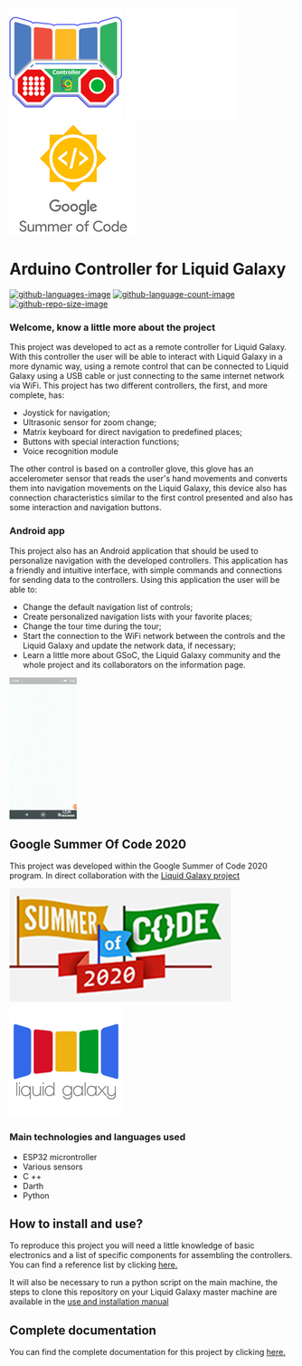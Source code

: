 ![Logo](./Docs/AppIconv2.png) ![Logo](./Docs/logoGif.gif) ![Logo](./Docs/gsoc.png)

# Arduino Controller for Liquid Galaxy

[![github-languages-image](https://img.shields.io/github/languages/top/LiquidGalaxyLAB/Arduino-Controller.svg?color=green)]() [![github-language-count-image](https://img.shields.io/github/languages/count/LiquidGalaxyLAB/Arduino-Controller.svg)]()  [![github-repo-size-image](https://img.shields.io/github/repo-size/LiquidGalaxyLAB/Arduino-Controller.svg?color=yellow)]()

### __Welcome, know a little more about the project__

This project was developed to act as a remote controller for Liquid Galaxy. With this controller the user will be able to interact with Liquid Galaxy in a more dynamic way, using a remote control that can be connected to Liquid Galaxy using a USB cable or just connecting to the same internet network via WiFi.
This project has two different controllers, the first, and more complete, has:
* Joystick for navigation;
* Ultrasonic sensor for zoom change;
* Matrix keyboard for direct navigation to predefined places;
* Buttons with special interaction functions;
* Voice recognition module

The other control is based on a controller glove, this glove has an accelerometer sensor that reads the user's hand movements and converts them into navigation movements on the Liquid Galaxy, this device also has connection characteristics similar to the first control presented and also has some interaction and navigation buttons.

 ### __Android app__
 This project also has an Android application that should be used to personalize navigation with the developed controllers. This application has a friendly and intuitive interface, with simple commands and connections for sending data to the controllers. Using this application the user will be able to:
* Change the default navigation list of controls;
* Create personalized navigation lists with your favorite places;
* Change the tour time during the tour;
* Start the connection to the WiFi network between the controls and the Liquid Galaxy and update the network data, if necessary;
* Learn a little more about GSoC, the Liquid Galaxy community and the whole project and its collaborators on the information page.

![Logo](./Docs/app.gif)

 ## __Google Summer Of Code 2020__
 This project was developed within the Google Summer of Code 2020 program. In direct collaboration with the [Liquid Galaxy project](https://www.liquidgalaxy.eu/)
 
 ![Logo](./Docs/gsoc2020.PNG) ![Logo](./Docs/liquidg.PNG)
 
 ### Main technologies and languages used
 
* ESP32 microntroller
* Various sensors
* C ++
* Darth
* Python

## How to install and use?
To reproduce this project you will need a little knowledge of basic electronics and a list of specific components for assembling the controllers.
You can find a reference list by clicking [here.](https://docs.google.com/spreadsheets/d/1dB7ytINp_5vQwNA6uyauQipsMxrJ-Wr6oeAZAQ9JamU/edit?usp=sharing)

It will also be necessary to run a python script on the main machine, the steps to clone this repository on your Liquid Galaxy master machine are available in the [use and installation manual](https://docs.google.com/document/d/1tBn0hPdX7SJ-kYaByKNV1_GQNJUsSkxQtLVOuMz2EcE/edit?usp=sharing)

## Complete documentation
You can find the complete documentation for this project by clicking [here.](https://docs.google.com/document/d/1tBn0hPdX7SJ-kYaByKNV1_GQNJUsSkxQtLVOuMz2EcE/edit?usp=sharing)

